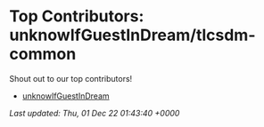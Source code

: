 # Top Contributors: unknowIfGuestInDream/tlcsdm-common
Shout out to our top contributors!

- [unknowIfGuestInDream](https://github.com/unknowIfGuestInDream)


_Last updated: Thu, 01 Dec 22 01:43:40 +0000_